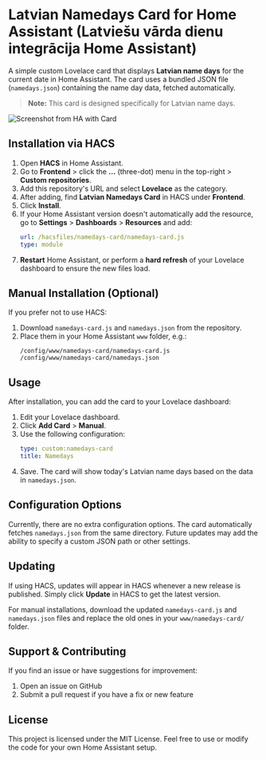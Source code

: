 # Latvian Namedays Card for Home Assistant (Latviešu vārda dienu integrācija Home Assistant)

A simple custom Lovelace card that displays **Latvian name days** for the current date in Home Assistant. The card uses a bundled JSON file (`namedays.json`) containing the name day data, fetched automatically.

> **Note:** This card is designed specifically for Latvian name days.



![Screenshot from HA with Card](https://i.imghippo.com/files/OOvY2894HEY.png "screenshot")

## Installation via HACS

1. Open **HACS** in Home Assistant.
2. Go to **Frontend** > click the **...** (three-dot) menu in the top-right > **Custom repositories**.
3. Add this repository's URL and select **Lovelace** as the category.
4. After adding, find **Latvian Namedays Card** in HACS under **Frontend**.
5. Click **Install**.
6. If your Home Assistant version doesn't automatically add the resource, go to **Settings** > **Dashboards** > **Resources** and add:
   ```yaml
   url: /hacsfiles/namedays-card/namedays-card.js
   type: module
   ```
7. **Restart** Home Assistant, or perform a **hard refresh** of your Lovelace dashboard to ensure the new files load.

## Manual Installation (Optional)

If you prefer not to use HACS:

1. Download `namedays-card.js` and `namedays.json` from the repository.
2. Place them in your Home Assistant `www` folder, e.g.:
   ```
   /config/www/namedays-card/namedays-card.js
   /config/www/namedays-card/namedays.json
   ```

## Usage

After installation, you can add the card to your Lovelace dashboard:

1. Edit your Lovelace dashboard.
2. Click **Add Card** > **Manual**.
3. Use the following configuration:
   ```yaml
   type: custom:namedays-card
   title: Namedays
   ```
4. Save. The card will show today's Latvian name days based on the data in `namedays.json`.

## Configuration Options

Currently, there are no extra configuration options. The card automatically fetches `namedays.json` from the same directory. Future updates may add the ability to specify a custom JSON path or other settings.

## Updating

If using HACS, updates will appear in HACS whenever a new release is published. Simply click **Update** in HACS to get the latest version.

For manual installations, download the updated `namedays-card.js` and `namedays.json` files and replace the old ones in your `www/namedays-card/` folder.

## Support & Contributing

If you find an issue or have suggestions for improvement:

1. Open an issue on GitHub
2. Submit a pull request if you have a fix or new feature

## License

This project is licensed under the MIT License. Feel free to use or modify the code for your own Home Assistant setup.
